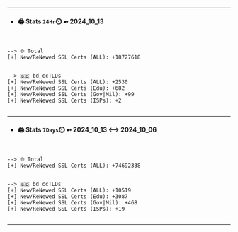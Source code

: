 

---
- #### 🖨️ **Stats** `24Hr`⏲️ ➼ 2024_10_13
```console


--> 🌐 Total
[+] New/ReNewed SSL Certs (ALL): +18727618


--> 🇧🇩 bd_ccTLDs
[+] New/ReNewed SSL Certs (ALL): +2530
[+] New/ReNewed SSL Certs (Edu): +682
[+] New/ReNewed SSL Certs (Gov|Mil): +99
[+] New/ReNewed SSL Certs (ISPs): +2


```

---
- #### 🖨️ **Stats** `7Days`⏲️ ➼ 2024_10_13 <--> 2024_10_06
```console


--> 🌐 Total
[+] New/ReNewed SSL Certs (ALL): +74692338


--> 🇧🇩 bd_ccTLDs
[+] New/ReNewed SSL Certs (ALL): +10519
[+] New/ReNewed SSL Certs (Edu): +3087
[+] New/ReNewed SSL Certs (Gov|Mil): +468
[+] New/ReNewed SSL Certs (ISPs): +19


```

---


